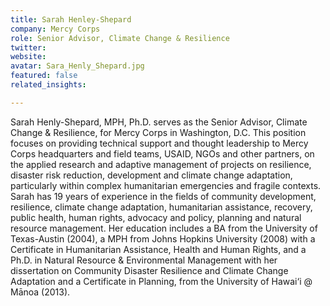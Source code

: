 ```yaml
---
title: Sarah Henley-Shepard
company: Mercy Corps
role: Senior Advisor, Climate Change & Resilience
twitter:
website:
avatar: Sara_Henly_Shepard.jpg
featured: false
related_insights:

---
```

Sarah Henly-Shepard, MPH, Ph.D. serves as the Senior Advisor, Climate Change & Resilience, for Mercy Corps in Washington, D.C. This position focuses on providing technical support and thought leadership to Mercy Corps headquarters and field teams, USAID, NGOs and other partners, on the applied research and adaptive management of projects on resilience, disaster risk reduction, development and climate change adaptation, particularly within complex humanitarian emergencies and fragile contexts. Sarah has 19 years of experience in the fields of community development, resilience, climate change adaptation, humanitarian assistance, recovery, public health, human rights, advocacy and policy, planning and natural resource management. Her education includes a BA from the University of Texas-Austin (2004), a MPH from Johns Hopkins University (2008) with a Certificate in Humanitarian Assistance, Health and Human Rights, and a Ph.D. in Natural Resource & Environmental Management with her dissertation on Community Disaster Resilience and Climate Change Adaptation and a Certificate in Planning, from the University of Hawai‘i @ Mānoa (2013).
